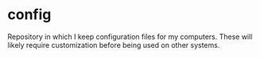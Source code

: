 # config
Repository in which I keep configuration files for my computers.  These will likely require customization before being used on other systems.
